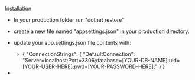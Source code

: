 Installation
- In your production folder run "dotnet restore"

- create a new file named "appsettings.json" in your production directory.
- update your app.settings.json file contents with:
    - {
    "ConnectionStrings": {
        "DefaultConnection": "Server=localhost;Port=3306;database=[YOUR-DB-NAME];uid=[YOUR-USER-HERE];pwd=[YOUR-PASSWORD-HERE];"
    }
}
- 